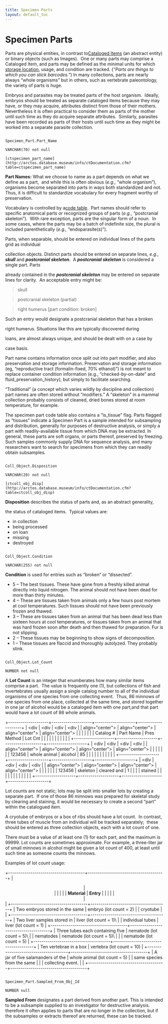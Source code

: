```yaml
---
title: Specimen Parts
layout: default_toc
---
```


# Specimen Parts



Parts are physical entities, in contrast to[Cataloged
Items](/documentation/catalog/) (an abstract entity) or binary objects
(such as Images).  One or many parts may comprise a Cataloged Item, and
parts may be defined as the minimal units for which [storage
location](/documentation/container/), usage, and condition are
tracked. (*“Parts are things to which you can stick barcodes.”*) In many
collections, parts are nearly always “whole organisms” but in others,
such as vertebrate paleontology, the variety of parts is huge.

Embryos and parasites may be treated parts of the host organism. 
Ideally, embryos should be treated as separate cataloged items because
they may have, or they may acquire, attributes distinct from those of
their mothers.  Nevertheless it is often practical to consider them as
parts of the mother until such time as they do acquire separate
attributes.  Similarly, parasites have been recorded as parts of their
hosts until such time as they might be worked into a separate parasite
collection.

```

Specimen_Part.Part_Name

VARCHAR(70) not null

[ctspecimen_part_name](http://arctos.database.museum/info/ctDocumentation.cfm?table=ctspecimen_part_name)

```



**Part Names:** What we choose to name as a part depends on what we
define as a part,  and while this is often obvious (*e.g.,* “whole
organism”), organisms become separated into parts in ways both
standardized and not.  Thus, it is difficult to standardize vocabulary
for every fragment worthy of preservation.

Vocabulary is controlled by a[code
table](http://arctos.database.museum/info/ctDocumentation.cfm?table=ctspecimen_part_name). 
Part names should refer to specific anatomical parts or recognized
groups of parts (*e.g.*, “postcranial skeleton”).  With rare exception,
parts are the singular form of a noun.  In some cases, where the parts
may be a batch of indefinite size, the plural is included
parenthetically (*e.g.,* “endoparasite(s)”).

Parts, when separable, should be entered on individual lines of the
parts grid as individual

collection objects. Distinct parts should be entered on separate lines,
*e.g*., ***skull*** and ***postcranial skeleton***.  A ***postcranial
skeleton*** is considered a single part. Parts

already contained in the ***postcranial skeleton*** may be entered on
separate lines for clarity.  An acceptable entry might be:

> skull

> postcranial skeleton (partial)

> right humerus \[part condition: broken\]

Such an entry would designate a postcranial skeleton that has a broken

right humerus. Situations like this are typically discovered during

loans, are almost always unique, and should be dealt with on a case by

case basis.

Part name contains information once split out into part modifier, and
also preservation and storage information. Preservation and storage
information (eg, “reproductive tract (formalin-fixed, 70% ethanol)”) is
not meant to replace container condition information (e.g.,
“checked-by-on-date” and fluid_preservation_history), but simply to
facilitate searching.

“Traditional” (a concept which varies wildly by discipline and
collection) part names are often stored without “modifiers.” A
“skeleton” in a mammal collection probably consists of cleaned, dried
bones stored at room temperature, for example.

The specimen part code table also contains a “is_tissue” flag. Parts
flagged as “tissues” indicate a Specimen Part is a sample intended for
subsampling and distribution, generally for purposes of destructive
analysis, or simply a part with readily-available tissue from which DNA
may be extracted. In general, these parts are soft organs, or parts
thereof, preserved by freezing. Such samples commonly supply DNA for
sequence analysis, and many researchers want to search for specimens
from which they can readily obtain subsamples.

```

Coll_Object.Disposition

VARCHAR(20) not null

[ctcoll_obj_disp](http://arctos.database.museum/info/ctDocumentation.cfm?table=ctcoll_obj_disp)

```



**Disposition** describes the status of parts and, as an abstract
generality,

the status of cataloged items.  Typical values are:

-   in collection
-   being processed
-   on loan
-   missing
-   destroyed

```

Coll_Object.Condition

VARCHAR(255) not null

```



**Condition** is used for entries such as “broken” or “dissected”.

-   5 – The best tissues. These have gone from a freshly killed animal
    directly into liquid nitrogen. The animal should not have been dead
    for more than thirty minutes.
-   4 – These are tissues taken from animals only a few hours post
    mortem at cool temperatures. Such tissues should not have been
    previously frozen and thawed.
-   3 – These are tissues taken from an animal that has been dead less
    than sixteen hours at cool temperatures, or tissues taken from an
    animal that was hard frozen soon after death and then thawed
    for preparation. Fur is not slipping.
-   2 – These tissues may be beginning to show signs of decomposition.
-   1 – These tissues are flaccid and thoroughly autolyzed. They
    probably stink.

```

Coll_Object.Lot_Count

NUMBER not null

```



A **Lot Count** is an integer that enumberates how many similar items
comprise a part.  The value is frequently one (1), but collections of
fish and invertebrates usually assign a single catalog number to all of
the individual organisms of one species from one collecting event. 
Thus, 86 minnows of one species from one place, collected at the same
time, and stored together in one jar of alcohol would be a cataloged
item with one part,and that part would have a lot count of 86 whole
animals.

+--------------------+--------------------+--------------------+--------------------+
| <div               | <div               | <div               | <div               |
| align="center">    | align="center">    | align="center">    | align="center">    |
|                    |                    |                    |                    |
| Catalog \#         | Part Name          | Pres Method        | Lot Cnt            |
|                    |                    |                    |                    |
| </div>             | </div>             | </div>             | </div>             |
+--------------------+--------------------+--------------------+--------------------+
| <div               | <div               | <div               | <div               |
| align="center">    | align="center">    | align="center">    | align="center">    |
|                    |                    |                    |                    |
| 123456             | whole animal       | alcohol            | 85                 |
|                    |                    |                    |                    |
| </div>             | </div>             | </div>             | </div>             |
+--------------------+--------------------+--------------------+--------------------+
| <div               | <div               | <div               | <div               |
| align="center">    | align="center">    | align="center">    | align="center">    |
|                    |                    |                    |                    |
| 123456             | skeleton           | cleared and        | 1                  |
|                    |                    | stained            |                    |
| </div>             | </div>             |                    | </div>             |
|                    |                    | </div>             |                    |
+--------------------+--------------------+--------------------+--------------------+

Lot counts are not static; lots may be split into smaller lots by
creating a separate part.  If one of those 86 minnows was prepared for
skeletal study by clearing and staining, it would be necessary to create
a second “part” within the catalogued item.

A cryotube of embryos or a box of ribs should have a lot count.  In
contrast, three tubes of muscle from an individual will be tracked
separately;  these should be entered as three collection objects, each
with a lot count of one.

There must be a value of at least one (1) for each part, and the maximum
is 99999. Lot counts are sometimes approximate. For example, a
three-liter jar of small minnows in alcohol might be given a lot count
of 400, at least until such time as someone counts the minnows.

Examples of lot count usage:

+--------------------------------------+--------------------------------------+
| <div align="center">                 | <div align="center">                 |
|                                      |                                      |
| **Material**                         | **Entry**                            |
|                                      |                                      |
| </div>                               | </div>                               |
+--------------------------------------+--------------------------------------+
| Two embryos stored in the same       | embryo (lot count = 2)               |
| cryotube                             |                                      |
+--------------------------------------+--------------------------------------+
| Two liver samples stored in          | liver (lot count = 1)\               |
| individual tubes                     | liver (lot count = 1)                |
+--------------------------------------+--------------------------------------+
| Three tubes each containing five     | nematode (lot count = 5)\            |
| nematodes                            | nematode (lot count = 5)\            |
|                                      | nematode (lot count = 5)             |
+--------------------------------------+--------------------------------------+
| Ten vertebrae in a box               | vertebra (lot count = 10)            |
+--------------------------------------+--------------------------------------+
| A jar of five salamanders of the     | whole animal (lot count = 5)         |
| same species from the same           |                                      |
| collecting event.                    |                                      |
+--------------------------------------+--------------------------------------+

```

Specimen_Part.Sampled_From_Obj_Id

NUMBER null

```



**Sampled From** designates a part derived from another part. This is
intended to be a subsample supplied to an investigator for destructive
analysis. therefore it often applies to parts that are no longer in the
collection, but if the subsamples or extracts thereof are returned,
these can be tracked.
